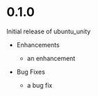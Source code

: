 # 0.1.0

Initial release of ubuntu_unity

* Enhancements
  * an enhancement

* Bug Fixes
  * a bug fix
